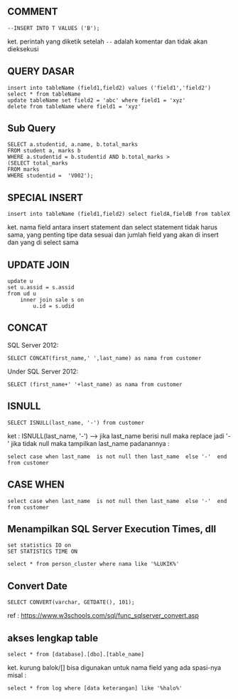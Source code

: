 ## COMMENT

```
--INSERT INTO T VALUES ('B');
```

ket. perintah yang diketik setelah `--` adalah komentar dan tidak akan dieksekusi

## QUERY DASAR

```
insert into tableName (field1,field2) values ('field1','field2')
select * from tableName
update tableName set field2 = 'abc' where field1 = 'xyz'
delete from tableName where field1 = 'xyz'
```

## Sub Query

```
SELECT a.studentid, a.name, b.total_marks
FROM student a, marks b
WHERE a.studentid = b.studentid AND b.total_marks >
(SELECT total_marks
FROM marks
WHERE studentid =  'V002');
```

## SPECIAL INSERT

```
insert into tableName (field1,field2) select fieldA,fieldB from tableX
```
ket. nama field antara insert statement dan select statement tidak harus sama, yang penting tipe data sesuai dan jumlah field yang akan di insert dan yang di select sama

## UPDATE JOIN

```
update u
set u.assid = s.assid
from ud u
    inner join sale s on
        u.id = s.udid
```


## CONCAT

SQL Server 2012:
```
SELECT CONCAT(first_name,' ',last_name) as nama from customer
```

Under SQL Server 2012:

```
SELECT (first_name+' '+last_name) as nama from customer
```

## ISNULL

```
SELECT ISNULL(last_name, '-') from customer
```

ket : ISNULL(last_name, '-') --> jika last_name berisi null maka replace jadi '-' jika tidak null maka tampilkan  last_name
padanannya :

```
select case when last_name  is not null then last_name  else '-'  end from customer 
```

## CASE WHEN

```
select case when last_name  is not null then last_name  else '-'  end from customer 
```

## Menampilkan SQL Server Execution Times, dll

```
set statistics IO on
SET STATISTICS TIME ON

select * from person_cluster where nama like '%LUKIK%'
``` 


## Convert Date

```
SELECT CONVERT(varchar, GETDATE(), 101);
```

ref : https://www.w3schools.com/sql/func_sqlserver_convert.asp


## akses lengkap table

```
select * from [database].[dbo].[table_name]
```
ket. kurung balok/[]  bisa digunakan untuk nama field yang ada spasi-nya misal :

```
select * from log where [data keterangan] like '%halo%'
```
